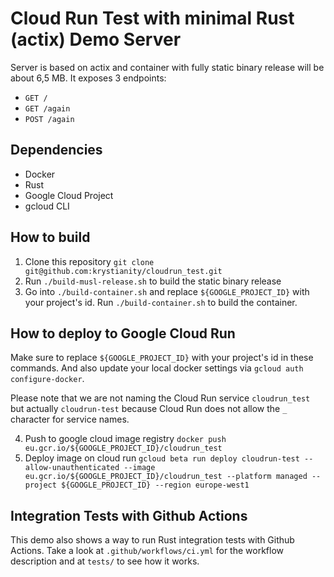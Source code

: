 # Cloud Run Test with minimal Rust (actix) Demo Server

Server is based on actix and container with fully static binary release
will be about 6,5 MB. It exposes 3 endpoints:

* `GET /`
* `GET /again`
* `POST /again`

## Dependencies

* Docker
* Rust
* Google Cloud Project
* gcloud CLI

## How to build

1. Clone this repository `git clone git@github.com:krystianity/cloudrun_test.git`
2. Run `./build-musl-release.sh` to build the static binary release
3. Go into `./build-container.sh` and replace `${GOOGLE_PROJECT_ID}` with your project's id.
Run `./build-container.sh` to build the container.

## How to deploy to Google Cloud Run

Make sure to replace `${GOOGLE_PROJECT_ID}` with your project's id in these commands.
And also update your local docker settings via `gcloud auth configure-docker`.

Please note that we are not naming the Cloud Run service `cloudrun_test` but actually `cloudrun-test`
because Cloud Run does not allow the `_` character for service names.

4. Push to google cloud image registry `docker push eu.gcr.io/${GOOGLE_PROJECT_ID}/cloudrun_test`
5. Deploy image on cloud run `gcloud beta run deploy cloudrun-test --allow-unauthenticated --image eu.gcr.io/${GOOGLE_PROJECT_ID}/cloudrun_test --platform managed --project ${GOOGLE_PROJECT_ID} --region europe-west1`

## Integration Tests with Github Actions

This demo also shows a way to run Rust integration tests with Github Actions.
Take a look at `.github/workflows/ci.yml` for the workflow description and at
`tests/` to see how it works.